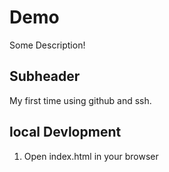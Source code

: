# Demo

Some Description!

## Subheader

My first time using github and ssh.

## local Devlopment 

1. Open index.html in your browser 